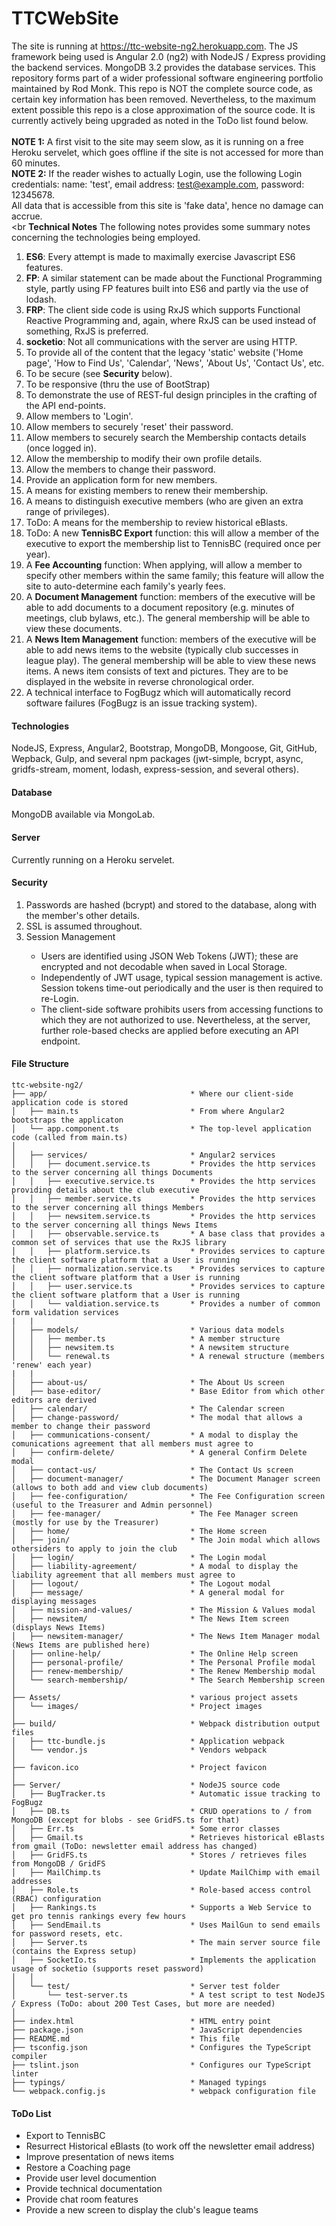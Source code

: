 # TTCWebSite
The site is running at https://ttc-website-ng2.herokuapp.com.  The JS framework being used is Angular 2.0 (ng2) with NodeJS / Express providing the backend services.  MongoDB 3.2 provides the database services.  This repository forms part of a wider professional software engineering portfolio maintained by Rod Monk.  This repo is NOT the complete source code, as certain key information has been removed.  Nevertheless, to the maximum extent possible this repo is a close approximation of the source code.  It is currently actively being upgraded as noted in the ToDo list found below.<br>
<br>
<b>NOTE 1:</b>
A first visit to the site may seem slow, as it is running on a free Heroku servelet, which goes offline if the site is not accessed for more than 60 minutes.
<br>
<b>NOTE 2:</b>
If the reader wishes to actually Login, use the following Login credentials: name: 'test', email address: test@example.com, password: 12345678.  
All data that is accessible from this site is 'fake data', hence no damage can accrue.<br>
<br
<b>Technical Notes</b>
The following notes provides some summary notes concerning the technologies being employed.
<ol>
<li><b>ES6</b>: Every attempt is made to maximally exercise Javascript ES6 features.</li>
<li><b>FP</b>: A similar statement can be made about the Functional Programming style, partly using FP features built into ES6 and partly via the use of lodash.</li>
<li><b>FRP</b>: The client side code is using RxJS which supports Functional Reactive Programming and, again, where RxJS can be used instead of something, RxJS is preferred.</li>
<li><b>socketio</b>: Not all communications with the server are using HTTP.</li>
<li>To provide all of the content that the legacy 'static' website ('Home page', 'How to Find Us', 'Calendar', 'News', 'About Us', 'Contact Us', etc.</li>
<li>To be secure (see <b>Security</b> below).</li>
<li>To be responsive (thru the use of BootStrap)</li>
<li>To demonstrate the use of REST-ful design principles in the crafting of the API end-points.
<li>Allow members to 'Login'.</li>
<li>Allow members to securely 'reset' their password.</li>
<li>Allow members to securely search the Membership contacts details (once logged in).</li>
<li>Allow the membership to modify their own profile details.</li>
<li>Allow the members to change their password.</li>
<li>Provide an application form for new members.</li>
<li>A means for existing members to renew their membership.</li>
<li>A means to distinguish executive members (who are given an extra range of privileges).</li>
<li>ToDo: A means for the membership to review historical eBlasts.</li>
<li>ToDo: A new <b>TennisBC Export</b> function: this will allow a member of the executive to export the membership list to TennisBC (required once per year).</li>
<li>A <b>Fee Accounting</b> function: When applying, will allow a member to specify other members within the same family; this feature will allow the site to auto-determine each family's yearly fees.</li>
<li>A <b>Document Management</b> function: members of the executive will be able to add documents to a document repository (e.g. minutes of meetings, club bylaws, etc.).  The general membership will be able to view these documents.</li>
<li>A <b>News Item Management</b> function: members of the executive will be able to add news items to the website (typically club successes in league play).  The general membership will be able to view these news items.  A news item consists of text and pictures.  They are to be displayed in the website in reverse chronological order.</li>
<li>A technical interface to FogBugz which will automatically record software failures (FogBugz is an issue tracking system).</li>
</ol>

<h4>Technologies</h4>
NodeJS, Express, Angular2, Bootstrap, MongoDB, Mongoose, Git, GitHub, Wepback, Gulp, and several npm packages (jwt-simple, bcrypt, async, gridfs-stream, moment, lodash, express-session, and several others).

<h4>Database</h4>
MongoDB available via MongoLab.

<h4>Server</h4>
Currently running on a Heroku servelet.

<h4>Security</h4>
<ol>
<li>Passwords are hashed (bcrypt) and stored to the database, along with the member's other details.</li>
<li>SSL is assumed throughout.</li>
<li>Session Management</li>
<ul>
<li>Users are identified using JSON Web Tokens (JWT); these are encrypted and not decodable when saved in Local Storage.</li>
<li>Independently of JWT usage, typical session management is active.  Session tokens time-out periodically and the user is then required to re-Login.</li>
<li>The client-side software prohibits users from accessing functions to which they are not authorized to use.  Nevertheless, at the server, further role-based checks are applied before executing an API endpoint.</li>
</ul>
</ol>
<h4>File Structure</h4>

```
ttc-website-ng2/
├── app/                                * Where our client-side application code is stored
│   ├── main.ts                         * From where Angular2 bootstraps the applicaton
│   └── app.component.ts                * The top-level application code (called from main.ts)
│     
│   ├── services/                       * Angular2 services
│   │   ├── document.service.ts         * Provides the http services to the server concerning all things Documents
│   │   ├── executive.service.ts        * Provides the http services providing details about the club executive
│   │   ├── member.service.ts           * Provides the http services to the server concerning all things Members
│   │   ├── newsitem.service.ts         * Provides the http services to the server concerning all things News Items
│   │   ├── observable.service.ts       * A base class that provides a common set of services that use the RxJS library
│   │   ├── platform.service.ts         * Provides services to capture the client software platform that a User is running
│   │   ├── normalization.service.ts    * Provides services to capture the client software platform that a User is running
│   │   ├── user.service.ts             * Provides services to capture the client software platform that a User is running
│   │   └── valdiation.service.ts       * Provides a number of common form validation services
|   | 
│   ├── models/                         * Various data models
│   │   ├── member.ts                   * A member structure
│   │   ├── newsitem.ts                 * A newsitem structure
│   │   └── renewal.ts                  * A renewal structure (members 'renew' each year)
|   | 
│   ├── about-us/                       * The About Us screen
│   ├── base-editor/                    * Base Editor from which other editors are derived
│   ├── calendar/                       * The Calendar screen
│   ├── change-password/                * The modal that allows a member to change their password
│   ├── communications-consent/         * A modal to display the comunications agreement that all members must agree to
│   ├── confirm-delete/                 * A general Confirm Delete modal
│   ├── contact-us/                     * The Contact Us screen
│   ├── document-manager/               * The Document Manager screen (allows to both add and view club documents)
│   ├── fee-configuration/              * The Fee Configuration screen (useful to the Treasurer and Admin personnel)
│   ├── fee-manager/                    * The Fee Manager screen (mostly for use by the Treasurer)
│   ├── home/                           * The Home screen
│   ├── join/                           * The Join modal which allows othersiders to apply to join the club
│   ├── login/                          * The Login modal
│   ├── liability-agreement/            * A modal to display the liability agreement that all members must agree to
│   ├── logout/                         * The Logout modal
│   ├── message/                        * A general modal for displaying messages
│   ├── mission-and-values/             * The Mission & Values modal
│   ├── newsitem/                       * The News Item screen (displays News Items)
│   ├── newsitem-manager/               * The News Item Manager modal (News Items are published here)
│   ├── online-help/                    * The Online Help screen
│   ├── personal-profile/               * The Personal Profile modal
│   ├── renew-membership/               * The Renew Membership modal
│   └── search-membership/              * The Search Membership screen
│   
├── Assets/                             * various project assets
│   └── images/                         * Project images
│
├── build/                              * Webpack distribution output files
│   ├── ttc-bundle.js                   * Application webpack
│   └── vendor.js                       * Vendors webpack
│     
├── favicon.ico                         * Project favicon
│
├── Server/                             * NodeJS source code
│   ├── BugTracker.ts                 	* Automatic issue tracking to FogBugz
│   ├── DB.ts                        	* CRUD operations to / from MongoDB (except for blobs - see GridFS.ts for that)
│   ├── Err.ts                        	* Some error classes
│   ├── Gmail.ts                     	* Retrieves historical eBlasts from gmail (ToDo: newsletter email address has changed)
│   ├── GridFS.ts                    	* Stores / retrieves files from MongoDB / GridFS
│   ├── MailChimp.ts                 	* Update MailChimp with email addresses
│   ├── Role.ts                 		* Role-based access control (RBAC) configuration
│   ├── Rankings.ts                 	* Supports a Web Service to get pro tennis rankings every few hours
│   ├── SendEmail.ts                 	* Uses MailGun to send emails for password resets, etc.
│   ├── Server.ts                       * The main server source file (contains the Express setup)
│   ├── SocketIo.ts                     * Implements the application usage of socketio (supports reset password)
│   │
│   └── test/                           * Server test folder
│       └── test-server.ts              * A test script to test NodeJS / Express (ToDo: about 200 Test Cases, but more are needed)
│   
├── index.html                          * HTML entry point
├── package.json                        * JavaScript dependencies
├── README.md                           * This file
├── tsconfig.json                       * Configures the TypeScript compiler
├── tslint.json                         * Configures our TypeScript linter 
├── typings/                            * Managed typings
└── webpack.config.js                   * webpack configuration file
```

<h4>ToDo List</h4>
<ul>
<li>Export to TennisBC</li>
<li>Resurrect Historical eBlasts (to work off the newsletter email address)</li>
<li>Improve presentation of news items</li>
<li>Restore a Coaching page</li>
<li>Provide user level documention</li>
<li>Provide technical documentation</li>
<li>Provide chat room features</li>
<li>Provide a new screen to display the club's league teams
</ul>
